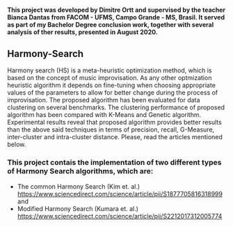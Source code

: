 #### This project was developed by Dimitre Ortt and supervised by the teacher Bianca Dantas from FACOM - UFMS, Campo Grande - MS, Brasil. It served as part of my Bachelor Degree conclusion work, together with several analysis of ther results, presented in August 2020.

## Harmony-Search

Harmony search (HS) is a meta-heuristic optimization method, which is based on the concept of music improvisation. As any other optmization heuristic algorithm it depends on fine-tuning when choosing appropriate values of the parameters to allow for better change during the process of improvisation. The proposed algorithm has been evaluated for data clustering on several benchmarks. The clustering performance of proposed algorithm has been compared with K-Means and Genetic algorithm. Experimental results reveal that proposed algorithm provides better results than the above said techniques in terms of precision, recall, G-Measure, inter-cluster and intra-cluster distance. Please, read the articles mentioned below.

### This project contais the implementation of two different types of Harmony Search algorithms, which are:

- The common Harmony Search (Kim et. al.) https://www.sciencedirect.com/science/article/pii/S1877705816318999 and
- Modified Harmony Search (Kumara et. al.) https://www.sciencedirect.com/science/article/pii/S2212017312005774
